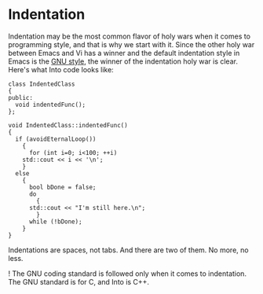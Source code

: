 Indentation
===========

Indentation may be the most common flavor of holy wars when it comes
to programming style, and that is why we start with it. Since the
other holy war between Emacs and Vi has a winner and the default
indentation style in Emacs is the [GNU
style](http://www.gnu.org/prep/standards/standards.html), the winner
of the indentation holy war is clear. Here's what Into code looks
like:

~~~
class IndentedClass
{
public:
  void indentedFunc();
};

void IndentedClass::indentedFunc()
{
  if (avoidEternalLoop())
    {
      for (int i=0; i<100; ++i)
	std::cout << i << '\n';
    }
  else
    {
      bool bDone = false;
      do
        {
	  std::cout << "I'm still here.\n";
        }
      while (!bDone);
    }
}
~~~

Indentations are spaces, not tabs. And there are two of them. No
more, no less.

! The GNU coding standard is followed only when it comes to
indentation. The GNU standard is for C, and Into is C++.
